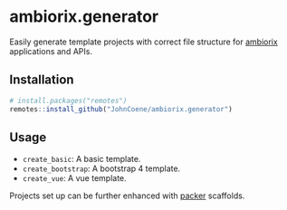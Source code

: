 <!-- badges: start -->
<!-- badges: end -->

# ambiorix.generator

Easily generate template projects with correct file structure for [ambiorix](https://github.com/JohnCoene/ambiorix) applications and APIs.

## Installation

``` r
# install.packages("remotes")
remotes::install_github("JohnCoene/ambiorix.generator")
```

## Usage

- `create_basic`: A basic template.
- `create_bootstrap`: A bootstrap 4 template.
- `create_vue`: A vue template.

Projects set up can be further enhanced with [packer](https://packer.john-coene.com/#/) scaffolds.

